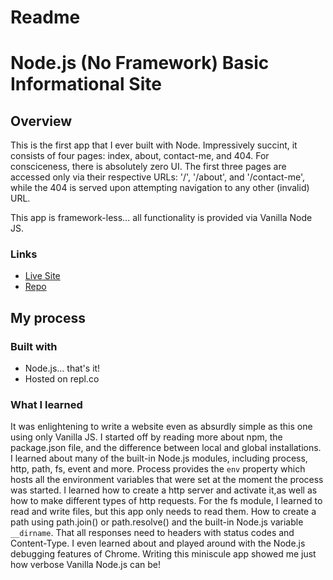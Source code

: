 # Readme
# Node.js (No Framework) Basic Informational Site
## Overview

This is the first app that I ever built with Node.  Impressively succint,
it consists of four pages: index, about, contact-me, and 404.  For consciceness,
there is absolutely zero UI.  The first three pages are accessed only via their
respective URLs: '/', '/about', and '/contact-me', while the 404 is served upon
attempting navigation to any other (invalid) URL.

This app is framework-less... all functionality is provided via Vanilla Node JS.


### Links
- [Live Site](https://basic-informational-site.mrd2689a.repl.co/)
- [Repo](https://github.com/mattdimicelli/basic-informational-site)

## My process

### Built with

- Node.js... that's it!
- Hosted on repl.co


### What I learned

It was enlightening to write a website even as absurdly simple as this one using
only Vanilla JS.  I started off by reading more about npm, the package.json file, 
and the difference between local and global installations.   I learned about many
of the built-in Node.js modules, including process, http, path, fs, event and more.
Process provides the `env` property which hosts all the environment variables that
were set at the moment the process was started.  I learned how to create a http
server and activate it,as well as how to make different types of http requests. 
For the fs module, I learned to read and write files, but this app only needs to
read them.  How to create a path using path.join() or path.resolve() and the 
built-in Node.js variable `__dirname`.  That all responses need to headers with
status codes and Content-Type.  I even learned about and played around with the 
Node.js debugging features of Chrome.  Writing this miniscule app showed me just
how verbose Vanilla Node.js can be!
